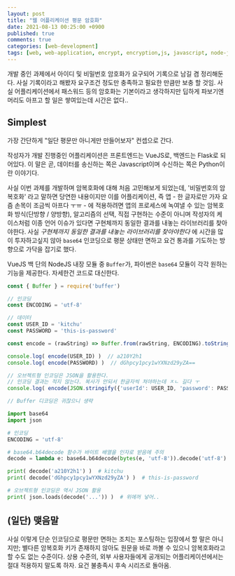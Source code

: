 ```yaml
---
layout: post
title: "웹 어플리케이션 평문 암호화"
date: 2021-08-13 00:25:00 +0900
published: true
comments: true
categories: [web-development]
tags: [web, web-application, encrypt, encryption,js, javascript, node-js, python, flask]
---
```


개발 중인 과제에서 아이디 및 비밀번호 암호화가 요구되어 기록으로 남길 겸 정리해둔다. 사실 기록이라고 해봤자 요구조건 정도만 충족하고 필요한 만큼만 보충 할 것임. 사실 어플리케이션에서 패스워드 등의 암호화는 기본이라고 생각하지만 딥하게 파보기엔 머리도 아프고 할 일은 쌓여있는데 시간은 없다..

## Simplest

가장 간단하게 "일단 평문만 아니게만 만들어보자" 컨셉으로 간다.

작성자가 개발 진행중인 어플리케이션은 프론트엔드는 VueJS로, 백엔드는 Flask로 되어있다. 이 말은 곧, 데이터를 송신하는 쪽은 Javascript이며 수신하는 쪽은 Python이란 이야기다.

사실 이번 과제를 개발하며 암복호화에 대해 처음 고민해보게 되었는데, '비밀번호의 암복호화' 라고 말하면 당연한 내용이지만 이를 어플리케이션, 즉 앱 - 한 글자로만 가자 요즘 손목이 조금씩 아프다 ㅜㅠ - 에 적용하려면 앱의 프로세스에 녹여낼 수 있는 암복호화 방식(단방향 / 양방향), 알고리즘의 선택, 직접 구현하는 수준이 아니며 작성자의 케이스처럼 이종 언어 이슈가 있다면 구현체까지 동일한 결과를 내놓는 라이브러리를 찾아야한다. 사실 *구현체까지 동일한 결과를 내놓는 라이브러리를 찾아야한다* 에 시간을 많이 투자하고싶지 않아 `base64` 인코딩으로 평문 상태만 면하고 요건 통과를 기도하는 방향으로 가닥을 잡기로 했다.

VueJS 백 단의 NodeJS 내장 모듈 중 `Buffer`가, 파이썬은 `base64` 모듈이 각각 원하는 기능을 제공한다. 자세한건 코드로 대신한다.

``` js
const { Buffer } = require('buffer')

// 인코딩
const ENCODING = 'utf-8'

// 데이터
const USER_ID = 'kitchu'
const PASSWORD = 'this-is-password'

const encode = (rawString) => Buffer.from(rawString, ENCODING).toString('base64')

console.log( encode(USER_ID) )  // a210Y2h1
console.log( encode(PASSWORD) )  // dGhpcy1pcy1wYXNzd29yZA==

// 오브젝트형 인코딩은 JSON을 활용한다.
// 인코딩 결과는 적지 않는다. 복사가 안되서 한글자씩 쳐야하는데 ㅈㄴ 길다 ㅜ
console.log( encode(JSON.stringify({'userId': USER_ID, 'password': PASSWORD})) )

// Buffer 디코딩은 귀찮으니 생략
```

``` py
import base64
import json

# 인코딩
ENCODING = 'utf-8'

# base64.b64decode 함수가 바이트 배열을 인자로 받음에 주의
decode = lambda e: base64.b64decode(bytes(e, 'utf-8')).decode('utf-8')

print( decode('a210Y2h1') )  # kitchu
print( decode('dGhpcy1pcy1wYXNzd29yZA') )  # this-is-password

# 오브젝트형 인코딩은 역시 JSON 활용
print( json.loads(decode('...')) )  # 위에꺼 넣어..
```

## (일단) 맺음말

사실 이렇게 단순 인코딩으로 평문만 면하는 조치는 포스팅하는 입장에서 할 말은 아니지만; 별다른 암복호화 키가 존재하지 않아도 원문을 바로 까볼 수 있으니 암복호화라고 할 수도 없는 수준이다. 상용 수준의, 외부 사용자들에게 공개되는 어플리케이션에서는 절대 적용하지 말도록 하자. 요건 불충족시 후속 시리즈로 돌아옴.
